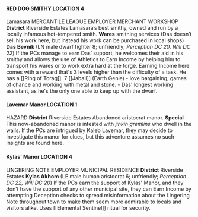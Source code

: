#### RED DOG SMITHY LOCATION 4 
Lamasara MERCANTILE LEAGUE EMPLOYER MERCHANT WORKSHOP 
**District** Riverside Estates 
Lamasara’s best smithy, owned and run by a locally infamous hot-tempered smith. 
**Wares** smithing services (Das doesn’t sell his work here, but instead his work can be purchased in local shops)
**Das Bevnik** (LN male dwarf fighter 8; unfriendly; *Perception DC 20, Will DC 22*) If the PCs manage to earn Das’ support, he welcomes their aid in his smithy and allows the use of Athletics to Earn Income by helping him to transport his wares or to work extra hard at the forge. Earning Income here comes with a reward that's 3 levels higher than the difficulty of a task. He has a [[Ring of Torag]].
7 [[Jabali]] (Earth Genie) - love bargaining, games of chance and working with metal and stone. - Das' longest working assistant, as he's the only one able to keep up with the dwarf.
#### Lavemar Manor LOCATION 1 
HAZARD 
**District** Riverside Estates
Abandoned aristocrat manor. 
**Special** This now-abandoned manor is infested with *jinkin gremlins* who dwell in the walls. If the PCs are intrigued by Kaleb Lavemar, they may decide to investigate this manor for clues, but this adventure assumes no such insights are found here. 
#### Kylas' Manor LOCATION 4 
LINGERING NOTE EMPLOYER MUNICIPAL RESIDENCE 
**District** Riverside Estates
**Kylas Akhom** (LE male human aristocrat 6; unfriendly; *Perception DC 22, Will DC 20*) If the PCs earn the support of Kylas' Manor, and they don’t have the support of any other municipal site, they can Earn Income by attempting Deception checks to spread misinformation about the Lingering Note throughout town to make them seem more admirable to locals and visitors alike. 
Uses [[Elemental Sentinel]] ritual for security.